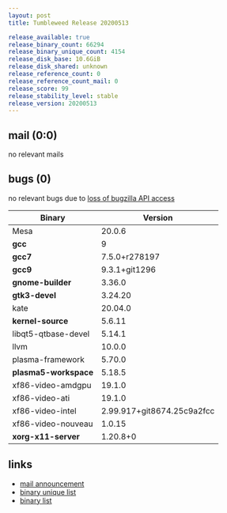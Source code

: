 ```yaml
---
layout: post
title: Tumbleweed Release 20200513

release_available: true
release_binary_count: 66294
release_binary_unique_count: 4154
release_disk_base: 10.6GiB
release_disk_shared: unknown
release_reference_count: 0
release_reference_count_mail: 0
release_score: 99
release_stability_level: stable
release_version: 20200513
---
```


## mail (0:0)

no relevant mails

## bugs (0)

<!--more-->

no relevant bugs due to [loss of bugzilla API access](https://bugzilla.opensuse.org/show_bug.cgi?id=1157722)

Binary | Version
--- | ---
Mesa | 20.0.6
**gcc** | 9
**gcc7** | 7.5.0+r278197
**gcc9** | 9.3.1+git1296
**gnome-builder** | 3.36.0
**gtk3-devel** | 3.24.20
kate | 20.04.0
**kernel-source** | 5.6.11
libqt5-qtbase-devel | 5.14.1
llvm | 10.0.0
plasma-framework | 5.70.0
**plasma5-workspace** | 5.18.5
xf86-video-amdgpu | 19.1.0
xf86-video-ati | 19.1.0
xf86-video-intel | 2.99.917+git8674.25c9a2fcc
xf86-video-nouveau | 1.0.15
**xorg-x11-server** | 1.20.8+0

## links

- [mail announcement](https://lists.opensuse.org/opensuse-factory/2020-05/msg00184.html)
- [binary unique list](http://download.opensuse.org/history/20200513/rpm.unique.list)
- [binary list](http://download.opensuse.org/history/20200513/rpm.list)
